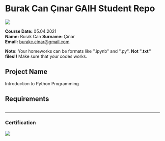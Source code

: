 # Burak Can Çınar GAIH Student Repo
![](img/newlogo.png)

**Course Date:** 05.04.2021  
**Name:** Burak Can 
**Surname:** Çınar  
**Email:** burakc.cinar@gmail.com 

**Note:** Your homeworks can be formats like ".ipynb" and ".py". **Not ".txt" files!!** Make sure that your codes works.  

## Project Name
Introduction to Python Programming

## Requirements
```No extra requirements
```
---

### Certification
![](img/TopLearnerCertificate.png)

